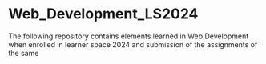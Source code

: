 # Web_Development_LS2024
The following repository contains elements learned in Web Development when enrolled in learner space 2024 and submission of the assignments of the same
